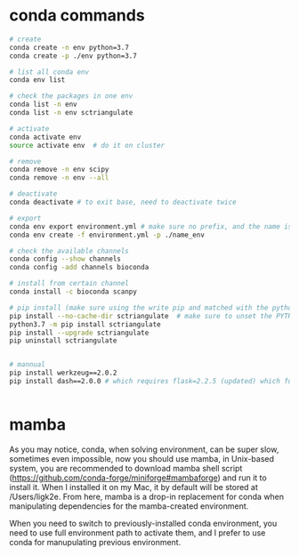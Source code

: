 # conda commands

```bash
# create
conda create -n env python=3.7
conda create -p ./env python=3.7  

# list all conda env
conda env list

# check the packages in one env
conda list -n env
conda list -n env sctriangulate

# activate
conda activate env
source activate env  # do it on cluster

# remove
conda remove -n env scipy
conda remove -n env --all

# deactivate
conda deactivate # to exit base, need to deactivate twice

# export
conda env export environment.yml # make sure no prefix, and the name is just the name, no prefix
conda env create -f environment.yml -p ./name_env

# check the available channels
conda config --show channels
conda config -add channels bioconda

# install from certain channel
conda install -c bioconda scanpy

# pip install (make sure using the write pip and matched with the python interpretator)
pip install --no-cache-dir sctriangulate  # make sure to unset the PYTHONPATH global variable to make it fully isolated
python3.7 -m pip install sctriangulate
pip install --upgrade sctriangulate
pip uninstall sctriangulate


# mannual
pip install werkzeug==2.0.2
pip install dash==2.0.0 # which requires flask=2.2.5 (updated) which further require werkzeug>=2.2.2, here, manual fix is required, you may first set the flask version to be a lower version to make it compatiable with the werkzeug, sometimes pip install order also matters.



```



# mamba 

As you may notice, conda, when solving environment, can be super slow, sometimes even impossible, now you should use mamba, in Unix-based system, you are 
recommended to download mamba shell script (https://github.com/conda-forge/miniforge#mambaforge) and run it to install it. When I installed it on my Mac, it by default will be stored at /Users/ligk2e. From here, mamba is a drop-in replacement for conda when manipulating dependencies for the mamba-created environment.

When you need to switch to previously-installed conda environment, you need to use full environment path to activate them, and I prefer to use conda for manupulating previous environment.







